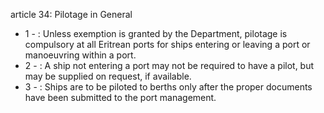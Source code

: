 article 34: Pilotage in General

<ul>
			<li>1 - : Unless exemption is granted by the Department, pilotage is compulsory at all Eritrean ports for ships entering or leaving a port or manoeuvring within a port. <ul>
			</ul></li>			<li>2 - : A ship not entering a port may not be required to have a pilot, but may be supplied on request, if available. <ul>
			</ul></li>			<li>3 - : Ships are to be piloted to berths only after the proper documents have been submitted to the port management. <ul>
			</ul></li></ul>